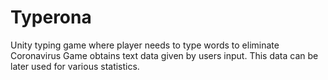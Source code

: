 # Typerona
 Unity typing game where player needs to type words to eliminate Coronavirus
 Game obtains text data given by users input. This data can be later used for various statistics.
